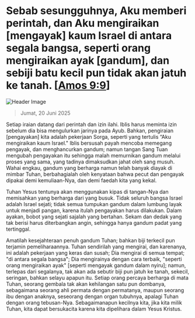 
# Sebab sesungguhnya, Aku memberi perintah, dan Aku mengiraikan [mengayak] kaum Israel di antara segala bangsa, seperti orang mengiraikan ayak [gandum], dan sebiji batu kecil pun tidak akan jatuh ke tanah. [[Amos 9:9](http://alkitab.sabda.org/?Amos%209:9)]

![Header Image](https://alkitab.app/slice/sunrise.jpg)

> Jumat, 20 Juni 2025

Setiap iraian datang dari perintah dan izin ilahi. Iblis harus meminta izin sebelum dia bisa mengulurkan jarinya pada Ayub. Bahkan, pengiraian [pengayakan] kita adalah pekerjaan Sorga, seperti yang tertulis “Aku mengiraikan kaum Israel." Iblis bersusah payah mencoba memegang pengayak, dan menghancurkan gandum; namun tangan Sang Tuan mengubah pengayakan itu sehingga malah memurnikan gandum melalui proses yang sama, yang tadinya dimaksudkan jahat oleh sang musuh. Wahai engkau, gandum yang berharga namun telah banyak diayak di mimbar Tuhan, berbahagialah oleh kenyataan bahwa pecut dan pengayak dipakai demi kemuliaan-Nya, dan demi faedah kita yang kekal.

Tuhan Yesus tentunya akan menggunakan kipas di tangan-Nya dan memisahkan yang berharga dari yang busuk. Tidak seluruh bangsa Israel adalah Israel sejati; tidak semua tumpukan gandum dalam lumbung layak untuk menjadi pangan, karena itulah pengayakan harus dilakukan. Dalam ayakan, bobot yang sejati sajalah yang bertahan. Sekam dan dedak yang tak berisi harus diterbangkan angin, sehingga hanya gandum padat yang tertinggal.

Amatilah kesejahteraan penuh gandum Tuhan; bahkan biji terkecil pun terjamin pemeliharaannya. Tuhan sendirilah yang mengirai, dan karenanya, ini adalah pekerjaan yang keras dan susah; Dia mengirai di semua tempat; "di antara segala bangsa"; Dia mengirainya dengan cara terbaik, "seperti orang mengiraikan ayak" [seperti mengayak gandum dalam nyiru]; namun, terlepas dari segalanya, tak akan ada sebutir biji pun jatuh ke tanah, sekecil, seringan, bahkan selayu apapun itu. Setiap orang percaya berharga di mata Tuhan, seorang gembala tak akan kehilangan satu pun dombanya, sebagaimana seorang ahli permata dengan permatanya, maupun seorang ibu dengan anaknya, seseorang dengan organ tubuhnya, apalagi Tuhan dengan orang tebusan-Nya. Sebagaimanapun kecilnya kita, jika kita milik Tuhan, kita dapat bersukacita karena kita dipelihara dalam Yesus Kristus.
    